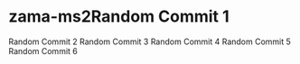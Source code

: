 # zama-ms2Random Commit 1
Random Commit 2
Random Commit 3
Random Commit 4
Random Commit 5
Random Commit 6
